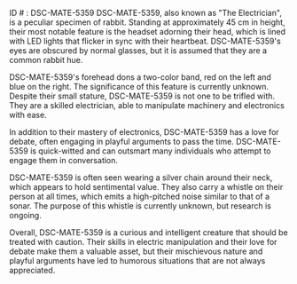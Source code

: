 ID # : DSC-MATE-5359
DSC-MATE-5359, also known as "The Electrician", is a peculiar specimen of rabbit. Standing at approximately 45 cm in height, their most notable feature is the headset adorning their head, which is lined with LED lights that flicker in sync with their heartbeat. DSC-MATE-5359's eyes are obscured by normal glasses, but it is assumed that they are a common rabbit hue. 

DSC-MATE-5359's forehead dons a two-color band, red on the left and blue on the right. The significance of this feature is currently unknown. Despite their small stature, DSC-MATE-5359 is not one to be trifled with. They are a skilled electrician, able to manipulate machinery and electronics with ease. 

In addition to their mastery of electronics, DSC-MATE-5359 has a love for debate, often engaging in playful arguments to pass the time. DSC-MATE-5359 is quick-witted and can outsmart many individuals who attempt to engage them in conversation. 

DSC-MATE-5359 is often seen wearing a silver chain around their neck, which appears to hold sentimental value. They also carry a whistle on their person at all times, which emits a high-pitched noise similar to that of a sonar. The purpose of this whistle is currently unknown, but research is ongoing.

Overall, DSC-MATE-5359 is a curious and intelligent creature that should be treated with caution. Their skills in electric manipulation and their love for debate make them a valuable asset, but their mischievous nature and playful arguments have led to humorous situations that are not always appreciated.